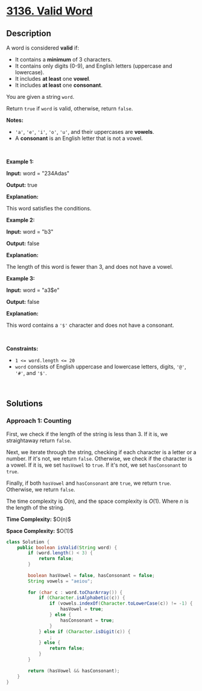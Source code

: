# [3136. Valid Word](https://leetcode.com/problems/valid-word)

## Description

<p>A word is considered <strong>valid</strong> if:</p>

<ul>
    <li>It contains a <strong>minimum</strong> of 3 characters.</li>
    <li>It contains only digits (0-9), and English letters (uppercase and lowercase).</li>
    <li>It includes <strong>at least</strong> one <strong>vowel</strong>.</li>
    <li>It includes <strong>at least</strong> one <strong>consonant</strong>.</li>
</ul>

<p>You are given a string <code>word</code>.</p>

<p>Return <code>true</code> if <code>word</code> is valid, otherwise, return <code>false</code>.</p>

<p><strong>Notes:</strong></p>
<ul>
    <li><code>&#39;a&#39;</code>, <code>&#39;e&#39;</code>, <code>&#39;i&#39;</code>, <code>&#39;o&#39;</code>, <code>&#39;u&#39;</code>, and their uppercases are <strong>vowels</strong>.</li>
    <li>A <strong>consonant</strong> is an English letter that is not a vowel.</li>
</ul>
<p>&nbsp;</p>

<p><strong class="example">Example 1:</strong></p>
<div class="example-block">
<p><strong>Input:</strong> <span class="example-io">word = &quot;234Adas&quot;</span></p>
<p><strong>Output:</strong> <span class="example-io">true</span></p>
<p><strong>Explanation:</strong></p>
<p>This word satisfies the conditions.</p>
</div>

<p><strong class="example">Example 2:</strong></p>
<div class="example-block">
<p><strong>Input:</strong> <span class="example-io">word = &quot;b3&quot;</span></p>
<p><strong>Output:</strong> <span class="example-io">false</span></p>
<p><strong>Explanation:</strong></p>
<p>The length of this word is fewer than 3, and does not have a vowel.</p>
</div>

<p><strong class="example">Example 3:</strong></p>
<div class="example-block">
<p><strong>Input:</strong> <span class="example-io">word = &quot;a3$e&quot;</span></p>
<p><strong>Output:</strong> <span class="example-io">false</span></p>
<p><strong>Explanation:</strong></p>
<p>This word contains a <code>&#39;$&#39;</code> character and does not have a consonant.</p>
</div>
<p>&nbsp;</p>

<p><strong>Constraints:</strong></p>
<ul>
    <li><code>1 &lt;= word.length &lt;= 20</code></li>
    <li><code>word</code> consists of English uppercase and lowercase letters, digits, <code>&#39;@&#39;</code>, <code>&#39;#&#39;</code>, and <code>&#39;$&#39;</code>.</li>
</ul>
<p>&nbsp;</p>

## Solutions

### **Approach 1: Counting**

First, we check if the length of the string is less than 3. If it is, we straightaway return `false`.

Next, we iterate through the string, checking if each character is a letter or a number. If it's not, we return `false`. Otherwise, we check if the character is a vowel. If it is, we set `hasVowel` to `true`. If it's not, we set `hasConsonant` to `true`.

Finally, if both `hasVowel` and `hasConsonant` are `true`, we return `true`. Otherwise, we return `false`.

The time complexity is $O(n)$, and the space complexity is $O(1)$. Where $n$ is the length of the string.

<p><strong>Time Complexity:</strong> $O(n)$</p>
<p><strong>Space Complexity:</strong> $O(1)$</p>

```java
class Solution {
    public boolean isValid(String word) {
        if (word.length() < 3) {
            return false;
        }
        
        boolean hasVowel = false, hasConsonant = false;
        String vowels = "aeiou";
        
        for (char c : word.toCharArray()) {
            if (Character.isAlphabetic(c)) {
                if (vowels.indexOf(Character.toLowerCase(c)) != -1) {
                    hasVowel = true;
                } else {
                    hasConsonant = true;
                }
            } else if (Character.isDigit(c)) {
                ;
            } else {
                return false;
            }
        }
        
        return (hasVowel && hasConsonant);
    }
}
```